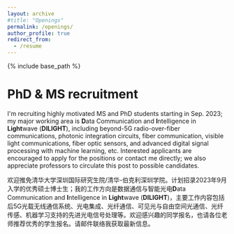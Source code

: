 ```yaml
---
layout: archive
#title: "Openings"
permalink: /openings/
author_profile: true
redirect_from:
  - /resume
---
```


{% include base_path %}

# PhD & MS recruitment
I'm recruiting highly motivated MS and PhD students starting in Sep. 2023; my major working area is **D**ata Communication and **I**ntelligence in **Light**wave (**DILIGHT**), including beyond-5G radio-over-fiber communications, photonic integration circuits, fiber communication, visible light communications, fiber optic sensors, and advanced digital signal processing with machine learning, etc. Interested applicants are encouraged to apply for the positions or contact me directly; we also appreciate professors to circulate this post to possible candidates. 

欢迎推免清华大学深圳国际研究生院/清华-伯克利深圳学院。计划招录2023年9月入学的优秀硕士博士生；我的工作方向是数据通信与智能光电**D**ata Communication and **I**ntelligence in **Light**wave (**DILIGHT**)，主要工作内容包括后5G光载无线通信系统、光电集成、光纤通信、可见光与自由空间光通信、光纤传感、机器学习支持的先进光电信号处理等。欢迎感兴趣的同学报名，也请各位老师推荐优秀的学生报名。请邮件联络我获取最新信息。

<!-- Publications
======
  <ul>{% for post in site.publications %}
    {% include archive-single-cv.html %}
  {% endfor %}</ul>
  
Talks
======

  
Teaching
======
  <ul>{% for post in site.teaching %}
    {% include archive-single-cv.html %}
  {% endfor %}</ul>
  
Service and membership
====== -->

